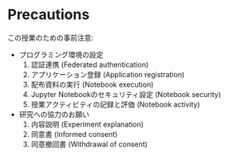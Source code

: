 # Precautions

この授業のための事前注意:

* プログラミング環境の設定
  1. 認証連携 (Federated authentication)
  1. アプリケーション登録 (Application registration)
  1. 配布資料の実行 (Notebook execution)
  1. Jupyter Notebookのセキュリティ設定 (Notebook security)
  1. 授業アクティビティの記録と評価 (Notebook activity)
* 研究への協力のお願い
  1. 内容説明 (Experiment explanation)
  1. 同意書 (Informed consent)
  1. 同意撤回書 (Withdrawal of consent)